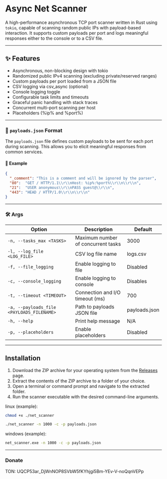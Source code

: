 # Async Net Scanner

A high-performance asynchronous TCP port scanner written in Rust using `tokio`, capable of scanning random public IPs with payload-based interaction. It supports custom payloads per port and logs meaningful responses either to the console or to a CSV file.

---
## ✨ Features

- Asynchronous, non-blocking design with tokio
- Randomized public IPv4 scanning (excluding private/reserved ranges)
- Custom payloads per port loaded from a JSON file
- CSV logging via csv_async (optional)
- Console logging toggle
- Configurable task limits and timeouts
- Graceful panic handling with stack traces
- Concurrent multi-port scanning per host
- Placeholders (%ip% and %port%)

---


### 📄 `payloads.json` Format

The `payloads.json` file defines custom payloads to be sent for each port during scanning. This allows you to elicit meaningful responses from common services.

#### 🧾 Example

```json
{
  "_comment": "This is a comment and will be ignored by the parser",
  "80":  "GET / HTTP/1.1\\r\\nHost: %ip%:%port%\\r\\n\\r\\n",
  "21":  "USER anonymous\\r\\nPASS guest@\\r\\n",
  "443": "HEAD / HTTP/1.0\\r\\n\\r\\n"
}
```
---
### 🛠️ Args


| Option                                    | Description                        | Default       |
|-------------------------------------------|------------------------------------|---------------|
| `-n, --tasks_max <TASKS>`                 | Maximum number of concurrent tasks | 3000          |
| `-l, --log_file <LOG_FILE>`               | CSV log file name                  | logs.csv      |
| `-f, --file_logging`                      | Enable logging to file             | Disabled      |
| `-c, --console_logging`                   | Enable logging to console          | Disables      |
| `-t, --timeout <TIMEOUT>`                 | Connection and I/O timeout (ms)    | 700           |
| `-a, --payloads_file <PAYLOADS_FILENAME>` | Path to payloads JSON file         | payloads.json |
| `-h, --help`                              | Print help message                 | N/A           |
| `-p, --placeholders`                      | Enable placeholders                | Disabled      |
---
## Installation

1. Download the ZIP archive for your operating system from the [Releases](#) page.
2. Extract the contents of the ZIP archive to a folder of your choice.
3. Open a terminal or command prompt and navigate to the extracted folder.
4. Run the scanner executable with the desired command-line arguments.

linux (example):
```bash
chmod +x ./net_scanner
```
```bash
./net_scanner -n 1000 -c -p payloads.json
```

windows (example):
```cmd
net_scanner.exe -n 1000 -c -p payloads.json
```
---
### Donate
TON: UQCP53ar_DjWnNOP8SVbW5fKYhjgi5Bm-YEv-V-noQqnVEPp
